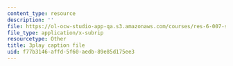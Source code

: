 ```yaml
---
content_type: resource
description: ''
file: https://ol-ocw-studio-app-qa.s3.amazonaws.com/courses/res-6-007-signals-and-systems-spring-2011/f77b3146affd5f60aedb89e85d175ee3_c6jKux_RkqI.vtt
file_type: application/x-subrip
resourcetype: Other
title: 3play caption file
uid: f77b3146-affd-5f60-aedb-89e85d175ee3
---
```

